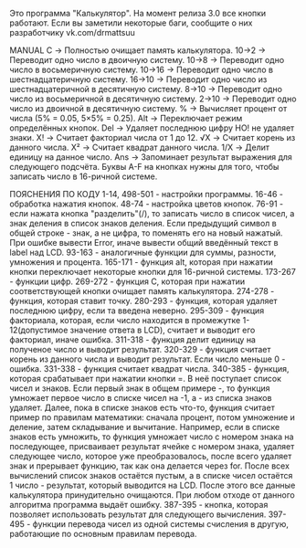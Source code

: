 Это программа "Калькулятор".
На момент релиза 3.0 все кнопки работают.
Если вы заметили некоторые баги, сообщите о них разработчику vk.com/drmattsuu

MANUAL
C -> Полностью очищает память калькулятора.
10->2 -> Переводит одно число в двоичную систему.
10->8 -> Переводит одно число в восьмеричную систему.
10->16 -> Переводит одно число в шестнадцатеричную систему.
16->10 -> Переводит одно число из шестнадцатеричной в десятичную систему.
8->10 -> Переводит одно число из восьмеричной в десятичную систему.
2->10 -> Переводит одно число из двоичной в десятичную систему.
% -> Вычисляет процент от числа (5% = 0.05, 5×5% = 0.25).
Alt -> Переключает режим определённых кнопок.
Del -> Удаляет последнюю цифру НО! не удаляет знаки.
X! -> Считает факториал числа от 1 до 12.
√X -> Считает корень из данного числа.
Х² -> Считает квадрат данного числа.
1/X -> Делит единицу на данное число.
Ans -> Запоминает результат выражения для следующего подсчёта.
Буквы A-F на кнопках нужны для того, чтобы записать число в 16-ричной системе.

ПОЯСНЕНИЯ ПО КОДУ
1-14, 498-501 - настройки программы.
16-46 - обработка нажатия кнопок.
48-74 - настройка цветов кнопок.
76-91 - если нажата кнопка "разделить"(/), то записать число в список чисел, а знак деления в список знаков деления. Если предыдущий символ в общей строке - знак, а не цифра, то поменять его на новый нажатый. При ошибке вывести Error, иначе вывести общий введённый текст в label над LCD.
93-163 - аналогичные функции для суммы, разности, умножения и процента.
165-171 - функция alt, которая при нажатии кнопки переключает некоторые кнопки для 16-ричной системы.
173-267 - функции цифр.
269-272 - функция С, которая при нажатии соответствующей кнопки очищает память калькулятора.
274-278 - функция, которая ставит точку.
280-293 - функция, которая удаляет последнюю цифру, если та введена неверно.
295-309 - функция факториала, которая, если число находится в промежутке 1-12(допустимое значение ответа в LCD), считает и выводит его факториал, иначе ошибка.
311-318 - функция делит единицу на полученое число и выводит результат.
320-329 - функция считает корень из данного числа и выводит результат. Если число меньше 0 - ошибка.
331-338 - функция считает квадрат числа.
340-385 - функция, которая срабатывает при нажатии кнопки =. В неё поступает список чисел и знаков. Если первый знак в общем примере -, то функция умножает первое число в списке чисел на -1, а - из списка знаков удаляет. Далее, пока в списке знаков есть что-то, функция считает пример по правилам математики: сначала процент, потом умножение и деление, затем складывание и вычитание. Например, если в списке знаков есть умножить, то функция умножает число с номером знака на последующее, присваивает результат ячейке с номером знака, удаляет следующее число, которое уже преобразовалось, после всего удаляет знак и прерывает функцию, так как она делается через for. После всех вычислений список знаков остаётся пустым, а в списке чисел остаётся 1 число - результат, который выводится на LCD. После этого все данные калькулятора принудительно очищаются. При любом отходе от данного алгоритма программа выдаёт ошибку.
387-395 - кнопка, которая позволяет использовать результат для следующего вычисления.
397-495 - функции перевода чисел из одной системы счисления в другую, работающие по основным правилам перевода.
